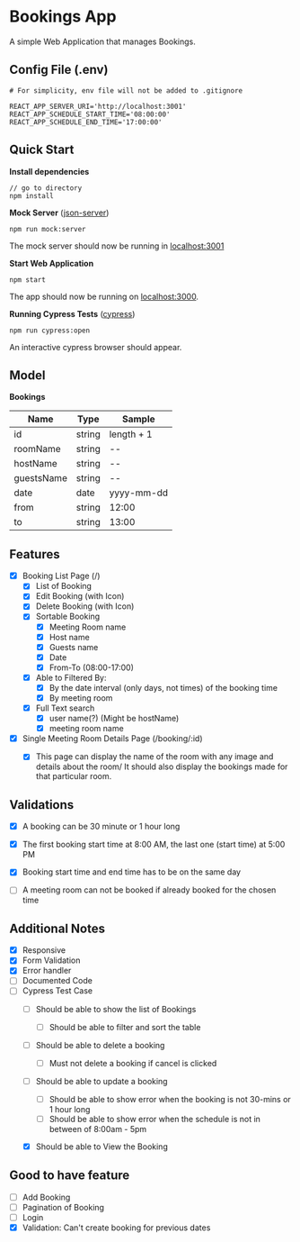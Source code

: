 # Bookings App

A simple Web Application that manages Bookings.



## Config File (.env)

```
# For simplicity, env file will not be added to .gitignore

REACT_APP_SERVER_URI='http://localhost:3001'
REACT_APP_SCHEDULE_START_TIME='08:00:00'
REACT_APP_SCHEDULE_END_TIME='17:00:00'
```



## Quick Start

**Install dependencies**

```
// go to directory
npm install
```



**Mock Server** ([json-server](https://github.com/typicode/json-server))

```
npm run mock:server
```

The mock server should now be running in [localhost:3001](http://localhost:3001)



**Start Web Application**

```
npm start
```

The app should now be running on [localhost:3000](http://localhost:3000/).



**Running Cypress Tests** ([cypress](https://www.cypress.io/))

```
npm run cypress:open
```

An interactive cypress browser should appear.



## Model

**Bookings**

| Name       | Type   | Sample     |
| ---------- | ------ | ---------- |
| id         | string | length + 1 |
| roomName   | string | --         |
| hostName   | string | --         |
| guestsName | string | --         |
| date       | date   | yyyy-mm-dd |
| from       | string | 12:00      |
| to         | string | 13:00      |



## Features

- [x] Booking List Page (/)
  - [x] List of Booking
  - [x] Edit Booking (with Icon)
  - [x] Delete Booking (with Icon)
  - [x] Sortable Booking
    - [x] Meeting Room name
    - [x] Host name
    - [x] Guests name
    - [x] Date
    - [x] From-To (08:00-17:00)
  - [x] Able to Filtered By:
    - [x] By the date interval (only days, not times) of the booking time
    - [x] By meeting room
  - [x] Full Text search
    - [x] user name(?) (Might be hostName)
    - [x] meeting room name
- [x] Single Meeting Room Details Page (/booking/:id)
  - [x] This page can display the name of the room with any image and details about the room/
    It should also display the bookings made for that particular room.



## Validations

- [x] A booking can be 30 minute or 1 hour long
- [x] The first booking start time at 8:00 AM, the last one (start time) at 5:00 PM
- [x] Booking start time and end time has to be on the same day
- [ ] A meeting room can not be booked if already booked for the chosen time



## Additional Notes

- [x] Responsive
- [x] Form Validation
- [x] Error handler
- [ ] Documented Code
- [ ] Cypress Test Case
  - [ ] Should be able to show the list of Bookings
    - [ ] Should be able to filter and sort the table
  - [ ] Should be able to delete a booking
    - [ ] Must not delete a booking if cancel is clicked
  - [ ] Should be able to update a booking
    - [ ] Should be able to show error when the booking is not 30-mins or 1 hour long
    - [ ] Should be able to show error when the schedule is not in between of 8:00am - 5pm
  - [x] Should be able to View the Booking



## Good to have feature

- [ ] Add Booking
- [ ] Pagination of Booking
- [ ] Login
- [x] Validation: Can't create booking for previous dates
